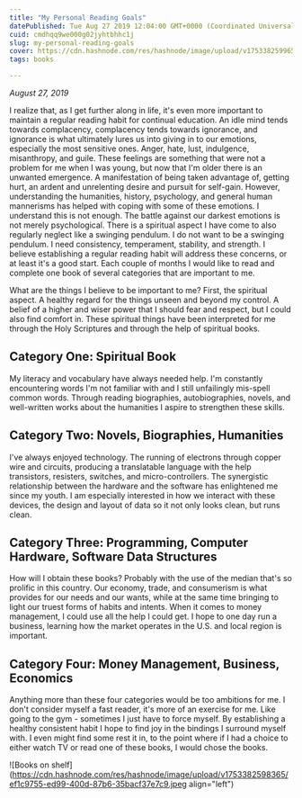 ```yaml
---
title: "My Personal Reading Goals"
datePublished: Tue Aug 27 2019 12:04:00 GMT+0000 (Coordinated Universal Time)
cuid: cmdhqq9we000g02jyhtbhhc1j
slug: my-personal-reading-goals
cover: https://cdn.hashnode.com/res/hashnode/image/upload/v1753382599655/fa7f26be-32ee-4097-9d1a-7482e2d4ad73.jpeg
tags: books

---
```


*August 27, 2019*

I realize that, as I get further along in life, it's even more important to maintain a regular reading habit for continual education. An idle mind tends towards complacency, complacency tends towards ignorance, and ignorance is what ultimately lures us into giving in to our emotions, especially the most sensitive ones. Anger, hate, lust, indulgence, misanthropy, and guile. These feelings are something that were not a problem for me when I was young, but now that I'm older there is an unwanted emergence. A manifestation of being taken advantage of, getting hurt, an ardent and unrelenting desire and pursuit for self-gain. However, understanding the humanities, history, psychology, and general human mannerisms has helped with coping with some of these emotions. I understand this is not enough. The battle against our darkest emotions is not merely psychological. There is a spiritual aspect I have come to also regularly neglect like a swinging pendulum. I do not want to be a swinging pendulum. I need consistency, temperament, stability, and strength. I believe establishing a regular reading habit will address these concerns, or at least it's a good start. Each couple of months I would like to read and complete one book of several categories that are important to me.

What are the things I believe to be important to me? First, the spiritual aspect. A healthy regard for the things unseen and beyond my control. A belief of a higher and wiser power that I should fear and respect, but I could also find comfort in. These spiritual things have been interpreted for me through the Holy Scriptures and through the help of spiritual books.

## Category One: Spiritual Book

My literacy and vocabulary have always needed help. I'm constantly encountering words I'm not familiar with and I still unfailingly mis-spell common words. Through reading biographies, autobiographies, novels, and well-written works about the humanities I aspire to strengthen these skills.

## Category Two: Novels, Biographies, Humanities

I've always enjoyed technology. The running of electrons through copper wire and circuits, producing a translatable language with the help transistors, resisters, switches, and micro-controllers. The synergistic relationship between the hardware and the software has enlightened me since my youth. I am especially interested in how we interact with these devices, the design and layout of data so it not only looks clean, but runs clean.

## Category Three: Programming, Computer Hardware, Software Data Structures

How will I obtain these books? Probably with the use of the median that's so prolific in this country. Our economy, trade, and consumerism is what provides for our needs and our wants, while at the same time bringing to light our truest forms of habits and intents. When it comes to money management, I could use all the help I could get. I hope to one day run a business, learning how the market operates in the U.S. and local region is important.

## Category Four: Money Management, Business, Economics

Anything more than these four categories would be too ambitions for me. I don't consider myself a fast reader, it's more of an exercise for me. Like going to the gym - sometimes I just have to force myself. By establishing a healthy consistent habit I hope to find joy in the bindings I surround myself with. I even might find some rest it in, to the point where if I had a choice to either watch TV or read one of these books, I would chose the books.

![Books on shelf](https://cdn.hashnode.com/res/hashnode/image/upload/v1753382598365/ef1c9755-ed99-400d-87b6-35bacf37e7c9.jpeg align="left")